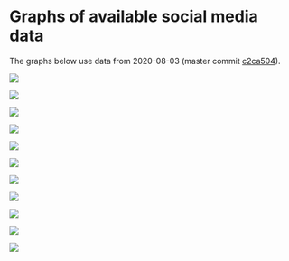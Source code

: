 # Graphs of available social media data

The graphs below use data from 2020-08-03 (master commit [c2ca504](https://github.com/xaur/social-media-data/commit/c2ca5041734a843ba1618556626e74c2eb451382)).

![](twitter-decredproject.png)

![](twitter-nodecredproject.png)

![](facebook.png)

![](instagram.png)

![](youtube.png)

![](linkedin.png)

![](vk.png)

![](github.png)

![](discord.png)

![](telegram.png)

![](other-platforms.png)

